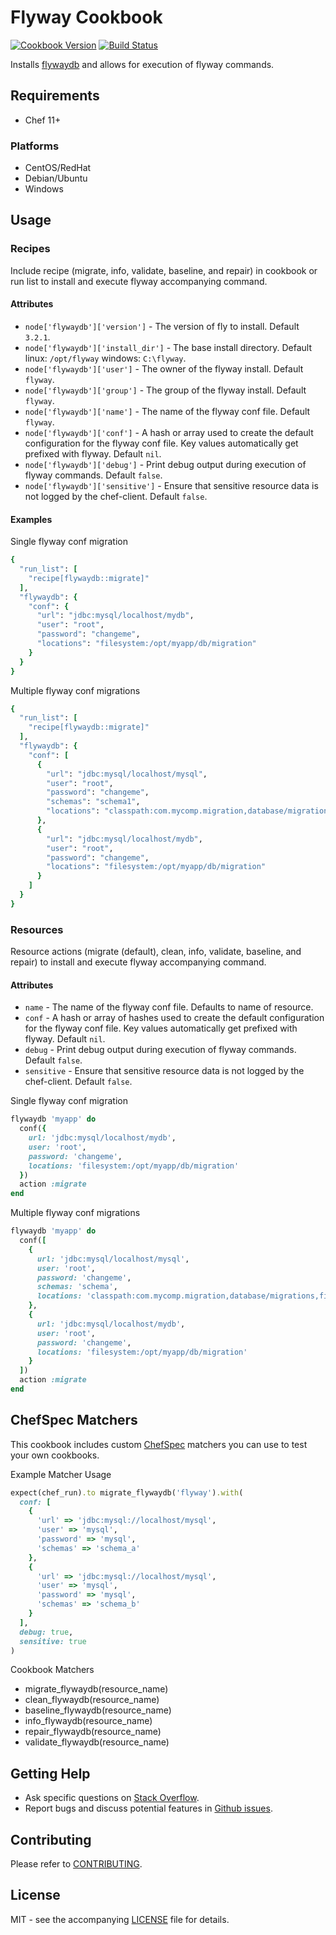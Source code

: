 # Flyway Cookbook

[![Cookbook Version](http://img.shields.io/cookbook/v/flywaydb.svg?style=flat-square)][supermarket]
[![Build Status](http://img.shields.io/travis/dhoer/chef-flywaydb.svg?style=flat-square)][travis]

[supermarket]: https://supermarket.chef.io/cookbooks/flywaydb
[travis]: https://travis-ci.org/dhoer/chef-flywaydb

Installs [flywaydb](http://flywaydb.org) and allows for execution of flyway commands.

## Requirements

- Chef 11+

### Platforms

- CentOS/RedHat 
- Debian/Ubuntu
- Windows

## Usage

### Recipes

Include recipe (migrate, info, validate, baseline, and repair) in cookbook or run list to install and execute 
flyway accompanying command.

#### Attributes

* `node['flywaydb']['version']` - The version of fly to install. Default `3.2.1`.
* `node['flywaydb']['install_dir']` - The base install directory. Default linux: `/opt/flyway` windows: `C:\flyway`.
* `node['flywaydb']['user']` - The owner of the flyway install. Default `flyway`.
* `node['flywaydb']['group']` - The group of the flyway install. Default `flyway`.
* `node['flywaydb']['name']` - The name of the flyway conf file. Default `flyway`.
* `node['flywaydb']['conf']` - A hash or array used to create the default configuration for the flyway conf file. Key 
values automatically get prefixed with flyway. Default `nil`.
* `node['flywaydb']['debug']` - Print debug output during execution of flyway commands. Default `false`.
* `node['flywaydb']['sensitive']` - Ensure that sensitive resource data is not logged by the 
chef-client. Default `false`.

#### Examples

Single flyway conf migration

```ruby
{
  "run_list": [
    "recipe[flywaydb::migrate]"
  ],
  "flywaydb": {
    "conf": {
      "url": "jdbc:mysql/localhost/mydb",
      "user": "root",
      "password": "changeme",
      "locations": "filesystem:/opt/myapp/db/migration"
    }
  }
}
```

Multiple flyway conf migrations

```ruby
{
  "run_list": [
    "recipe[flywaydb::migrate]"
  ],
  "flywaydb": {
    "conf": [
      {
        "url": "jdbc:mysql/localhost/mysql",
        "user": "root",
        "password": "changeme",
        "schemas": "schema1",
        "locations": "classpath:com.mycomp.migration,database/migrations,filesystem:/sql-migrations"
      },
      {
        "url": "jdbc:mysql/localhost/mydb",
        "user": "root",
        "password": "changeme",
        "locations": "filesystem:/opt/myapp/db/migration"
      }
    ]
  }
}
```

### Resources

Resource actions (migrate (default), clean, info, validate, baseline, and repair) to install and execute 
flyway accompanying command.

#### Attributes

* `name` - The name of the flyway conf file. Defaults to name of resource.
* `conf` - A hash or array of hashes used to create the default configuration for the flyway conf file. Key 
values automatically get prefixed with flyway. Default `nil`.
* `debug` - Print debug output during execution of flyway commands. Default `false`.
* `sensitive` - Ensure that sensitive resource data is not logged by the chef-client. Default `false`.

Single flyway conf migration

```ruby
flywaydb 'myapp' do
  conf({
    url: 'jdbc:mysql/localhost/mydb',
    user: 'root',
    password: 'changeme',
    locations: 'filesystem:/opt/myapp/db/migration'
  })
  action :migrate
end
```

Multiple flyway conf migrations

```ruby
flywaydb 'myapp' do
  conf([
    {
      url: 'jdbc:mysql/localhost/mysql',
      user: 'root',
      password: 'changeme',
      schemas: 'schema',
      locations: 'classpath:com.mycomp.migration,database/migrations,filesystem:/sql-migrations'
    },
    {
      url: 'jdbc:mysql/localhost/mydb',
      user: 'root',
      password: 'changeme',
      locations: 'filesystem:/opt/myapp/db/migration'
    }
  ])
  action :migrate
end
```

## ChefSpec Matchers

This cookbook includes custom [ChefSpec](https://github.com/sethvargo/chefspec) matchers you can use to test 
your own cookbooks.

Example Matcher Usage

```ruby
expect(chef_run).to migrate_flywaydb('flyway').with(
  conf: [
    {
      'url' => 'jdbc:mysql://localhost/mysql',
      'user' => 'mysql',
      'password' => 'mysql',
      'schemas' => 'schema_a'
    },
    {
      'url' => 'jdbc:mysql://localhost/mysql',
      'user' => 'mysql',
      'password' => 'mysql',
      'schemas' => 'schema_b'
    }
  ],
  debug: true,
  sensitive: true
)
```
      
Cookbook Matchers

- migrate_flywaydb(resource_name)
- clean_flywaydb(resource_name)
- baseline_flywaydb(resource_name)
- info_flywaydb(resource_name)
- repair_flywaydb(resource_name)
- validate_flywaydb(resource_name)

## Getting Help

- Ask specific questions on [Stack Overflow](http://stackoverflow.com/questions/tagged/flyway).
- Report bugs and discuss potential features in [Github issues](https://github.com/dhoer/chef-flywaydb/issues).

## Contributing

Please refer to [CONTRIBUTING](https://github.com/dhoer/chef-flywaydb/blob/master/CONTRIBUTING.md).

## License

MIT - see the accompanying [LICENSE](https://github.com/dhoer/chef-flywaydb/blob/master/LICENSE.md) file for details.

